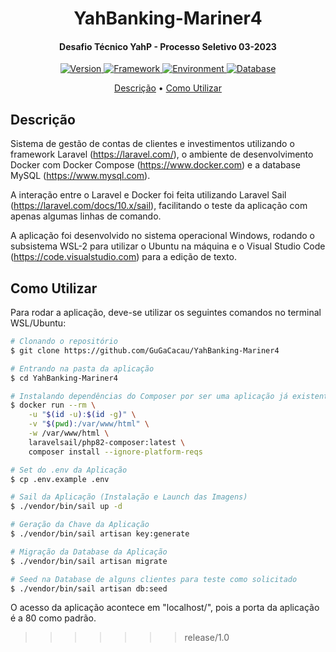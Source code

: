 <h1 align="center">
  YahBanking-Mariner4
  <br>
</h1>

<h4 align="center">Desafio Técnico YahP - Processo Seletivo 03-2023</h4>

<p align="center">
  <a href="https://github.com/GuGaCacau/YahBanking-Mariner4y">
    <img src="https://img.shields.io/badge/version-1.0-9cf" alt="Version">
  </a>
  <a href="https://laravel.com">
    <img src="https://img.shields.io/badge/framework-laravel-red" alt="Framework">
  </a>
  <a href="https://www.docker.com">
    <img src="https://img.shields.io/badge/environment-docker-blue" alt="Environment">
  </a>
  <a href="https://www.mysql.com">
    <img src="https://img.shields.io/badge/database-mysql-green" alt="Database">
  </a>
  
</p>

<p align="center">
  <a href="#descrição">Descrição</a> •
  <a href="#como-utilizar">Como Utilizar</a>
</p>

## Descrição

Sistema de gestão de contas de clientes e investimentos utilizando o framework Laravel (https://laravel.com/), o ambiente de desenvolvimento Docker com Docker Compose (https://www.docker.com) e a database MySQL (https://www.mysql.com).

A interação entre o Laravel e Docker foi feita utilizando Laravel Sail (https://laravel.com/docs/10.x/sail), facilitando o teste da aplicação com apenas algumas linhas de comando.

A aplicação foi desenvolvido no sistema operacional Windows, rodando o subsistema WSL-2 para utilizar o Ubuntu na máquina e o Visual Studio Code (https://code.visualstudio.com) para a edição de texto.

## Como Utilizar

Para rodar a aplicação, deve-se utilizar os seguintes comandos no terminal WSL/Ubuntu:

```bash
# Clonando o repositório
$ git clone https://github.com/GuGaCacau/YahBanking-Mariner4

# Entrando na pasta da aplicação
$ cd YahBanking-Mariner4

# Instalando dependências do Composer por ser uma aplicação já existente
$ docker run --rm \
    -u "$(id -u):$(id -g)" \
    -v "$(pwd):/var/www/html" \
    -w /var/www/html \
    laravelsail/php82-composer:latest \
    composer install --ignore-platform-reqs

# Set do .env da Aplicação
$ cp .env.example .env

# Sail da Aplicação (Instalação e Launch das Imagens)
$ ./vendor/bin/sail up -d

# Geração da Chave da Aplicação
$ ./vendor/bin/sail artisan key:generate

# Migração da Database da Aplicação
$ ./vendor/bin/sail artisan migrate 

# Seed na Database de alguns clientes para teste como solicitado
$ ./vendor/bin/sail artisan db:seed
```

O acesso da aplicação acontece em "localhost/", pois a porta da aplicação é a 80 como padrão.
>>>>>>> release/1.0
